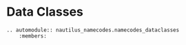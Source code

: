 # Data Classes

```{eval-rst}
.. automodule:: nautilus_namecodes.namecodes_dataclasses
    :members:
```